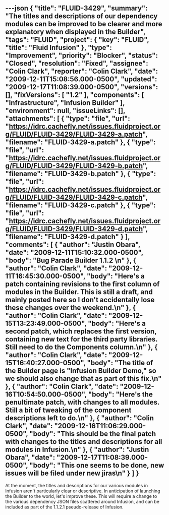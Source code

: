 ---json
{
  "title": "FLUID-3429",
  "summary": "The titles and descriptions of our dependency modules can be improved to be clearer and more explanatory when displayed in the Builder",
  "tags": "FLUID",
  "project": {
    "key": "FLUID",
    "title": "Fluid Infusion"
  },
  "type": "Improvement",
  "priority": "Blocker",
  "status": "Closed",
  "resolution": "Fixed",
  "assignee": "Colin Clark",
  "reporter": "Colin Clark",
  "date": "2009-12-11T15:08:56.000-0500",
  "updated": "2009-12-17T11:08:39.000-0500",
  "versions": [],
  "fixVersions": [
    "1.2"
  ],
  "components": [
    "Infrastructure",
    "Infusion Builder"
  ],
  "environment": null,
  "issueLinks": [],
  "attachments": [
    {
      "type": "file",
      "url": "https://idrc.cachefly.net/issues.fluidproject.org/FLUID/FLUID-3429/FLUID-3429-a.patch",
      "filename": "FLUID-3429-a.patch"
    },
    {
      "type": "file",
      "url": "https://idrc.cachefly.net/issues.fluidproject.org/FLUID/FLUID-3429/FLUID-3429-b.patch",
      "filename": "FLUID-3429-b.patch"
    },
    {
      "type": "file",
      "url": "https://idrc.cachefly.net/issues.fluidproject.org/FLUID/FLUID-3429/FLUID-3429-c.patch",
      "filename": "FLUID-3429-c.patch"
    },
    {
      "type": "file",
      "url": "https://idrc.cachefly.net/issues.fluidproject.org/FLUID/FLUID-3429/FLUID-3429-d.patch",
      "filename": "FLUID-3429-d.patch"
    }
  ],
  "comments": [
    {
      "author": "Justin Obara",
      "date": "2009-12-11T15:10:32.000-0500",
      "body": "Bug Parade Builder 1.1.2&#x20;\n"
    },
    {
      "author": "Colin Clark",
      "date": "2009-12-11T16:45:30.000-0500",
      "body": "Here's a patch containing revisions to the first column of modules in the Builder. This is still a draft, and mainly posted here so I don't accidentally lose these changes over the weekend.\n"
    },
    {
      "author": "Colin Clark",
      "date": "2009-12-15T13:23:49.000-0500",
      "body": "Here's a second patch, which replaces the first version, containing new text for the third party libraries. Still need to do the Components column.\n"
    },
    {
      "author": "Colin Clark",
      "date": "2009-12-15T16:40:27.000-0500",
      "body": "The title of the Builder page is \"Infusion Builder Demo,\" so we should also change that as part of this fix.\n"
    },
    {
      "author": "Colin Clark",
      "date": "2009-12-16T10:54:50.000-0500",
      "body": "Here's the penultimate patch, with changes to all modules. Still a bit of tweaking of the component descriptions left to do.\n"
    },
    {
      "author": "Colin Clark",
      "date": "2009-12-16T11:06:29.000-0500",
      "body": "This should be the final patch with changes to the titles and descriptions for all modules in Infusion.\n"
    },
    {
      "author": "Justin Obara",
      "date": "2009-12-17T11:08:39.000-0500",
      "body": "This one seems to be done, new issues will be filed under new jiras\n"
    }
  ]
}
---
At the moment, the titles and descriptions for our various modules in Infusion aren't particularly clear or descriptive. In anticipation of launching the Builder to the world, let's improve these. This will require a change to the various dependency JSON files scattered around Infusion, and can be included as part of the 1.1.2.1 pseudo-release of Infusion.

        